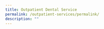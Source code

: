 ```yaml
---
title: Outpatient Dental Service
permalink: /outpatient-services/permalink/
description: ""
---
```


